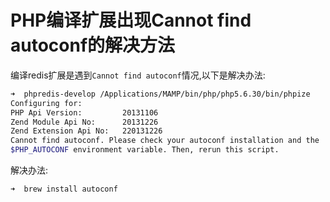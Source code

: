 # PHP编译扩展出现Cannot find autoconf的解决方法

编译redis扩展是遇到`Cannot find autoconf`情况,以下是解决办法:

```bash
➜  phpredis-develop /Applications/MAMP/bin/php/php5.6.30/bin/phpize
Configuring for:
PHP Api Version:         20131106
Zend Module Api No:      20131226
Zend Extension Api No:   220131226
Cannot find autoconf. Please check your autoconf installation and the
$PHP_AUTOCONF environment variable. Then, rerun this script.
```

解决办法:

```bash
➜  brew install autoconf
```

